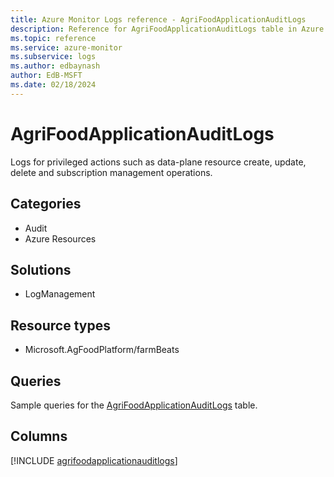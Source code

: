```yaml
---
title: Azure Monitor Logs reference - AgriFoodApplicationAuditLogs
description: Reference for AgriFoodApplicationAuditLogs table in Azure Monitor Logs.
ms.topic: reference
ms.service: azure-monitor
ms.subservice: logs
ms.author: edbaynash
author: EdB-MSFT
ms.date: 02/18/2024
---
```


# AgriFoodApplicationAuditLogs

Logs for privileged actions such as data-plane resource create, update, delete and subscription management operations.


## Categories

- Audit
- Azure Resources

## Solutions

- LogManagement

## Resource types

- Microsoft.AgFoodPlatform/farmBeats

## Queries

 Sample queries for the [AgriFoodApplicationAuditLogs](../queries/agrifoodapplicationauditlogs.md) table.


## Columns
  
[!INCLUDE [agrifoodapplicationauditlogs](.././tables/includes/agrifoodapplicationauditlogs-include.md)]
